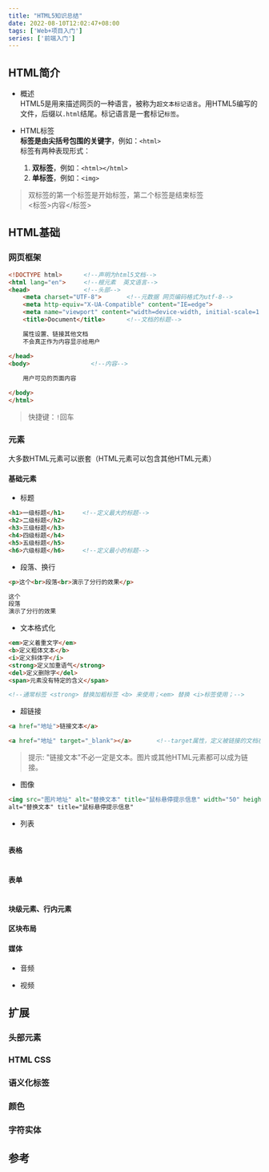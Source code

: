 ```yaml
---
title: "HTML5知识总结"
date: 2022-08-10T12:02:47+08:00
tags: ['Web+项目入门']
series: ['前端入门']
---
```

## HTML简介
- 概述  
HTML5是用来描述网页的一种语言，被称为`超文本标记语言`。用HTML5编写的文件，后缀以`.html`结尾。标记语言是一套标记`标签`。

- HTML标签  
**标签是由尖括号包围的关键字**，例如：`<html>`  
标签有两种表现形式：
  1. **双标签**，例如：`<html></html>`
  2. **单标签**，例如：`<img>`
>双标签的第一个标签是开始标签，第二个标签是结束标签  
<标签>内容</标签>


## HTML基础
### 网页框架
```html
<!DOCTYPE html>      <!--声明为html5文档-->
<html lang="en">     <!--根元素  英文语言-->
<head>               <!--头部-->
    <meta charset="UTF-8">       <!--元数据 网页编码格式为utf-8-->
    <meta http-equiv="X-UA-Compatible" content="IE=edge">     
    <meta name="viewport" content="width=device-width, initial-scale=1.0">   
    <title>Document</title>      <!--文档的标题-->

    属性设置、链接其他文档
    不会真正作为内容显示给用户

</head>              
<body>                 <!--内容-->  
    
    用户可见的页面内容

</body>
</html>
```
>快捷键：`!`回车

### 元素
大多数HTML元素可以嵌套（HTML元素可以包含其他HTML元素）
#### 基础元素
- 标题
```html
<h1>一级标题</h1>     <!--定义最大的标题-->
<h2>二级标题</h2>
<h3>三级标题</h3>
<h4>四级标题</h4>
<h5>五级标题</h5>
<h6>六级标题</h6>     <!--定义最小的标题-->
```

- 段落、换行
```html
<p>这个<br>段落<br>演示了分行的效果</p>

这个
段落
演示了分行的效果
```
- 文本格式化
```html
<em>定义着重文字</em>
<b>定义粗体文本</b>
<i>定义斜体字</i>
<strong>定义加重语气</strong>
<del>定义删除字</del>
<span>元素没有特定的含义</span>  

<!--通常标签 <strong> 替换加粗标签 <b> 来使用；<em> 替换 <i>标签使用；-->
```
- 超链接
```html
<a href="地址">链接文本</a>               

<a href="地址" target="_blank"></a>       <!--target属性，定义被链接的文档在何处被打开-->
```
> 提示: "链接文本"不必一定是文本。图片或其他HTML元素都可以成为链接。

- 图像
```html
<img src="图片地址" alt="替换文本" title="鼠标悬停提示信息" width="50" height="50"/>
alt="替换文本" title="鼠标悬停提示信息"

```

- 列表
```html

```
#### 表格
```html

```
#### 表单
```html

```
#### 块级元素、行内元素

#### 区块布局

#### 媒体
- 音频


- 视频




## 扩展
### 头部元素
### HTML CSS
### 语义化标签
### 颜色 
### 字符实体




## 参考


